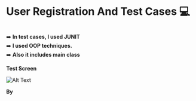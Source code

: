 # User Registration And Test Cases 💻

##

➡️   **In test cases, I used JUNIT** <br/> 
➡️   **I used OOP techniques.** <br/> 
➡️   **Also it includes main class** <br/> 


**Test Screen** <br/>

![Alt Text](https://i.hizliresim.com/aoqOM9.jpg)

**By**
